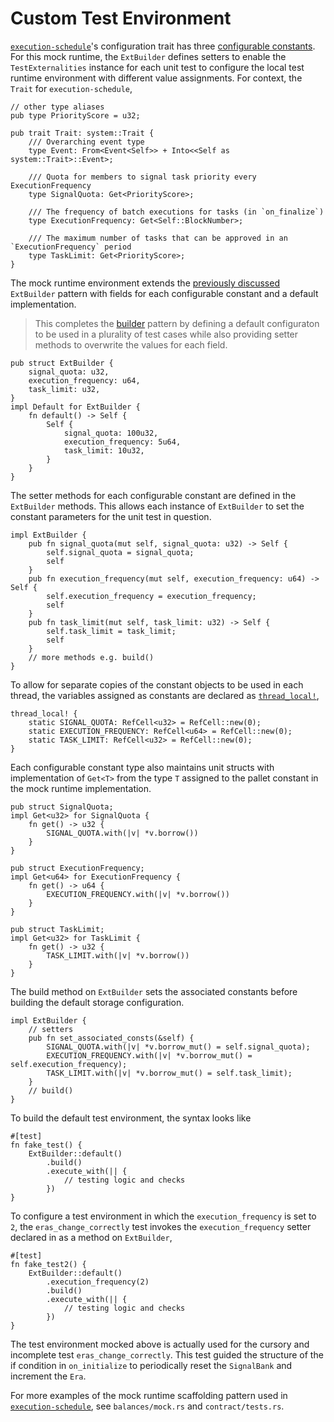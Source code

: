 # Custom Test Environment

[`execution-schedule`](../execution-schedule.md)'s configuration trait has three [configurable constants](../constants.md). For this mock runtime, the `ExtBuilder` defines setters to enable the `TestExternalities` instance for each unit test to configure the local test runtime environment with different value assignments. For context, the `Trait` for `execution-schedule`,

```rust, ignore
// other type aliases
pub type PriorityScore = u32;

pub trait Trait: system::Trait {
    /// Overarching event type
    type Event: From<Event<Self>> + Into<<Self as system::Trait>::Event>;

    /// Quota for members to signal task priority every ExecutionFrequency
    type SignalQuota: Get<PriorityScore>;

    /// The frequency of batch executions for tasks (in `on_finalize`)
    type ExecutionFrequency: Get<Self::BlockNumber>;

    /// The maximum number of tasks that can be approved in an `ExecutionFrequency` period
    type TaskLimit: Get<PriorityScore>;
}
```

The mock runtime environment extends the [previously discussed](./mock.md) `ExtBuilder` pattern with fields for each configurable constant and a default implementation.

> This completes the [builder](https://youtu.be/geovSK3wMB8?t=729) pattern by defining a default configuraton to be used in a plurality of test cases while also providing setter methods to overwrite the values for each field.

```rust, ignore
pub struct ExtBuilder {
    signal_quota: u32,
    execution_frequency: u64,
    task_limit: u32,
}
impl Default for ExtBuilder {
    fn default() -> Self {
        Self {
            signal_quota: 100u32,
            execution_frequency: 5u64,
            task_limit: 10u32,
        }
    }
}
```

The setter methods for each configurable constant are defined in the `ExtBuilder` methods. This allows each instance of `ExtBuilder` to set the constant parameters for the unit test in question.

```rust, ignore
impl ExtBuilder {
    pub fn signal_quota(mut self, signal_quota: u32) -> Self {
        self.signal_quota = signal_quota;
        self
    }
    pub fn execution_frequency(mut self, execution_frequency: u64) -> Self {
        self.execution_frequency = execution_frequency;
        self
    }
    pub fn task_limit(mut self, task_limit: u32) -> Self {
        self.task_limit = task_limit;
        self
    }
    // more methods e.g. build()
}
```

To allow for separate copies of the constant objects to be used in each thread, the variables assigned as constants are declared as [`thread_local!`](https://substrate.dev/rustdocs/master/thread_local/index.html),

```rust, ignore
thread_local! {
    static SIGNAL_QUOTA: RefCell<u32> = RefCell::new(0);
    static EXECUTION_FREQUENCY: RefCell<u64> = RefCell::new(0);
    static TASK_LIMIT: RefCell<u32> = RefCell::new(0);
}
```

Each configurable constant type also maintains unit structs with implementation of `Get<T>` from the type `T` assigned to the pallet constant in the mock runtime implementation.

```rust, ignore
pub struct SignalQuota;
impl Get<u32> for SignalQuota {
    fn get() -> u32 {
        SIGNAL_QUOTA.with(|v| *v.borrow())
    }
}

pub struct ExecutionFrequency;
impl Get<u64> for ExecutionFrequency {
    fn get() -> u64 {
        EXECUTION_FREQUENCY.with(|v| *v.borrow())
    }
}

pub struct TaskLimit;
impl Get<u32> for TaskLimit {
    fn get() -> u32 {
        TASK_LIMIT.with(|v| *v.borrow())
    }
}
```
The build method on `ExtBuilder` sets the associated constants before building the default storage configuration.

```rust, ignore
impl ExtBuilder {
    // setters
    pub fn set_associated_consts(&self) {
        SIGNAL_QUOTA.with(|v| *v.borrow_mut() = self.signal_quota);
        EXECUTION_FREQUENCY.with(|v| *v.borrow_mut() = self.execution_frequency);
        TASK_LIMIT.with(|v| *v.borrow_mut() = self.task_limit);
    }
    // build()
}
```

To build the default test environment, the syntax looks like

```rust, ignore
#[test]
fn fake_test() {
    ExtBuilder::default()
        .build()
        .execute_with(|| {
            // testing logic and checks
        })
}
```

To configure a test environment in which the `execution_frequency` is set to `2`, the `eras_change_correctly` test invokes the `execution_frequency` setter declared in as a method on `ExtBuilder`,

```rust, ignore
#[test]
fn fake_test2() {
    ExtBuilder::default()
        .execution_frequency(2)
        .build()
        .execute_with(|| {
            // testing logic and checks
        })
}
```

The test environment mocked above is actually used for the cursory and incomplete test `eras_change_correctly`. This test guided the structure of the if condition in `on_initialize` to periodically reset the `SignalBank` and increment the `Era`.

For more examples of the mock runtime scaffolding pattern used in [`execution-schedule`](https://github.com/substrate-developer-hub/recipes/tree/master/pallets/execution-schedule), see `balances/mock.rs` and `contract/tests.rs`.
